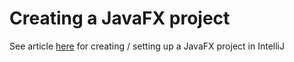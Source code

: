 # Creating a JavaFX project
See article [here](https://www.jetbrains.com/help/idea/javafx.html) for creating / setting up a JavaFX project in IntelliJ
